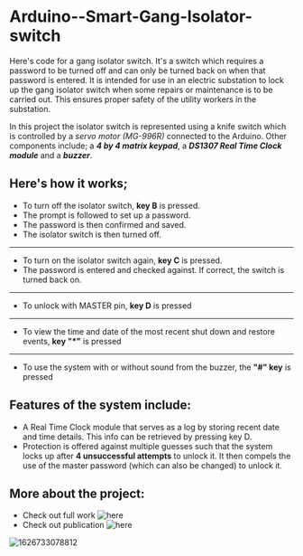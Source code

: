 # Arduino--Smart-Gang-Isolator-switch

Here's code for a gang isolator switch. It's a switch which requires a password to be turned off and can only  be turned 
back on when that password is entered. It is intended for use in an electric substation to lock up the gang isolator switch 
when some repairs or maintenance is to be carried out. This ensures proper safety of the utility workers in the substation.

In this project the isolator switch is represented using a knife switch which is controlled by a *servo motor (MG-996R)* connected to the Arduino.
Other components include; a __*4 by 4 matrix keypad*__, a __*DS1307 Real Time Clock module*__ and a __*buzzer*__.

## Here's how it works;
* To turn off the isolator switch, **key B** is pressed. 
* The prompt is followed to set up a password. 
* The password is then confirmed and saved.
* The isolator switch is then turned off.
----------------------------------------
* To turn on the isolator switch again, **key C** is pressed. 
* The password is entered and checked against. If correct, the switch is turned back on.
-----------------------------------
* To unlock with MASTER pin, **key D** is pressed
-----------------------------------
* To view the time and date of the most recent shut down and restore events, __key "*"__ is pressed
-----------------------------------
* To use the system with or without sound from the buzzer, the __"#" key__ is pressed


## Features of the system include:
* A Real Time Clock module that serves as a log by storing recent date and time details. This info can be retrieved by pressing key D.
* Protection is offered against multiple guesses such that the system locks up after **4 unsuccessful attempts** to unlock it.
It then compels the use of the master password (which can also be changed) to unlock it.

## More about the project:
* Check out full work ![here](https://drive.google.com/drive/folders/17kKo5f47Q3DIloETUw0UTkBpKQbuce93)
* Check out publication ![here](https://drive.google.com/file/d/1PZTvI8H6rhTr6Pn7KUztUm5rlEfYT4mB/view)

![1626733078812](https://user-images.githubusercontent.com/71103838/149950502-d2585652-034c-459e-a141-03de719bf0de.jpg)
